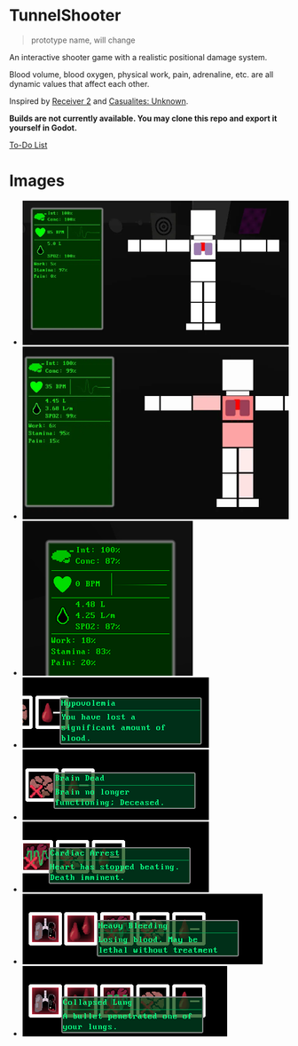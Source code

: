 # TunnelShooter 
> prototype name, will change

An interactive shooter game with a realistic positional damage system. 

Blood volume, blood oxygen, physical work, pain, adrenaline, etc. are all dynamic values that affect each other.

Inspired by [Receiver 2](https://receiver2.com) and [Casualites: Unknown](https://orsonik.itch.io/scav-prototype).

**Builds are not currently available. You may clone this repo and export it yourself in Godot.**

[To-Do List](TO-DO.md)

# Images
- ![alt text](/gallery/healthy.png)
- ![alt text](/gallery/shot.png)
- ![alt text](/gallery/cardiac_arrest.png)
- ![alt text](/gallery/affliction1.png)
- ![alt text](/gallery/affliction2.png)
- ![alt text](/gallery/affliction3.png)
- ![alt text](/gallery/affliction4.png)
- ![alt text](/gallery/affliction5.png)

